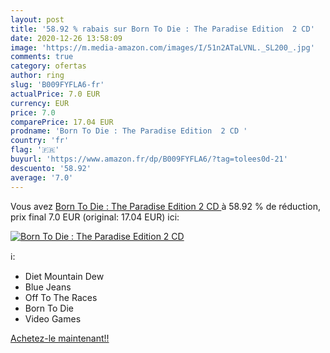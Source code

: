 ```yaml
---
layout: post
title: '58.92 % rabais sur Born To Die : The Paradise Edition  2 CD'
date: 2020-12-26 13:58:09
image: 'https://m.media-amazon.com/images/I/51n2ATaLVNL._SL200_.jpg'
comments: true
category: ofertas
author: ring
slug: 'B009FYFLA6-fr'
actualPrice: 7.0 EUR
currency: EUR
price: 7.0
comparePrice: 17.04 EUR
prodname: 'Born To Die : The Paradise Edition  2 CD '
country: 'fr'
flag: '🇫🇷'
buyurl: 'https://www.amazon.fr/dp/B009FYFLA6/?tag=tolees0d-21'
descuento: '58.92'
average: '7.0'
---
```


Vous avez [Born To Die : The Paradise Edition  2 CD ](https://www.amazon.fr/dp/B009FYFLA6/?tag=tolees0d-21)  à  58.92 % de réduction, prix final  7.0 EUR (original: 17.04 EUR) ici:

[![Born To Die : The Paradise Edition  2 CD](https://m.media-amazon.com/images/I/51n2ATaLVNL._SL200_.jpg)](https://www.amazon.fr/dp/B009FYFLA6/?tag=tolees0d-21)

ℹ️:

- Diet Mountain Dew
- Blue Jeans
- Off To The Races
- Born To Die
- Video Games

[Achetez-le maintenant!!](https://www.amazon.fr/dp/B009FYFLA6/?tag=tolees0d-21)
